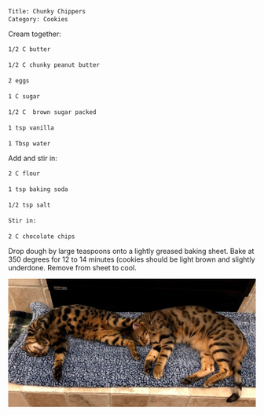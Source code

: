 ~~~ recipe-info
Title: Chunky Chippers
Category: Cookies
~~~

Cream together:

~~~ recipe-ingredients
1/2 C butter

1/2 C chunky peanut butter

2 eggs

1 C sugar

1/2 C  brown sugar packed

1 tsp vanilla

1 Tbsp water
~~~

Add and stir in:

~~~ recipe-ingredients
2 C flour

1 tsp baking soda

1/2 tsp salt

Stir in:

2 C chocolate chips
~~~

Drop dough by large teaspoons onto a lightly greased baking sheet. Bake at 350 degrees for 12 to 14
minutes (cookies should be light brown and slightly underdone. Remove from sheet to cool.

![Ginger Snap and Chocolate Chip](ChunkyChippers.jpg "Ginger Snap and Chocolate Chip")
